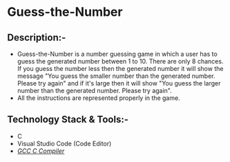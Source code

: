 # Guess-the-Number

## Description:-

* Guess-the-Number is a number guessing game in which a user has to guess the generated number between 1 to 10.  There are only 8 chances. If you guess the number less then the generated number it will show the message "You guess the smaller number than the generated number. Please try again" and if it's large then it will show "You guess the larger number than the generated number. Please try again". 
* All the instructions are represented properly in the game.

## Technology Stack & Tools:-

* C
* Visual Studio Code (Code Editor)
* [_GCC C Compiler_](https://sourceforge.net/projects/tdm-gcc/)


